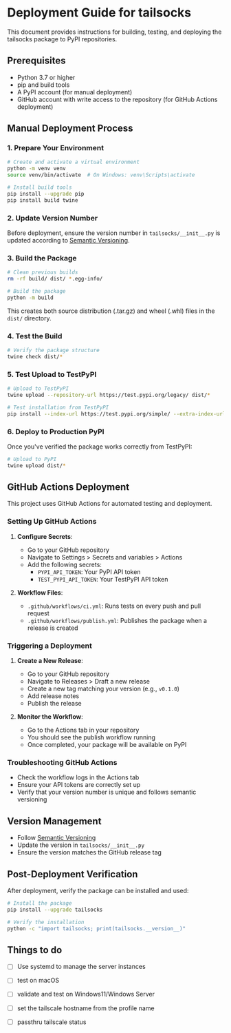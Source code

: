 # Deployment Guide for tailsocks

This document provides instructions for building, testing, and deploying the tailsocks package to PyPI repositories.

## Prerequisites

- Python 3.7 or higher
- pip and build tools
- A PyPI account (for manual deployment)
- GitHub account with write access to the repository (for GitHub Actions deployment)

## Manual Deployment Process

### 1. Prepare Your Environment

```bash
# Create and activate a virtual environment
python -m venv venv
source venv/bin/activate  # On Windows: venv\Scripts\activate

# Install build tools
pip install --upgrade pip
pip install build twine
```

### 2. Update Version Number

Before deployment, ensure the version number in `tailsocks/__init__.py` is updated according to [Semantic Versioning](https://semver.org/).

### 3. Build the Package

```bash
# Clean previous builds
rm -rf build/ dist/ *.egg-info/

# Build the package
python -m build
```

This creates both source distribution (.tar.gz) and wheel (.whl) files in the `dist/` directory.

### 4. Test the Build

```bash
# Verify the package structure
twine check dist/*
```

### 5. Test Upload to TestPyPI

```bash
# Upload to TestPyPI
twine upload --repository-url https://test.pypi.org/legacy/ dist/*

# Test installation from TestPyPI
pip install --index-url https://test.pypi.org/simple/ --extra-index-url https://pypi.org/simple/ tailsocks
```

### 6. Deploy to Production PyPI

Once you've verified the package works correctly from TestPyPI:

```bash
# Upload to PyPI
twine upload dist/*
```

## GitHub Actions Deployment

This project uses GitHub Actions for automated testing and deployment.

### Setting Up GitHub Actions

1. **Configure Secrets**:
   - Go to your GitHub repository
   - Navigate to Settings > Secrets and variables > Actions
   - Add the following secrets:
     - `PYPI_API_TOKEN`: Your PyPI API token
     - `TEST_PYPI_API_TOKEN`: Your TestPyPI API token

2. **Workflow Files**:
   - `.github/workflows/ci.yml`: Runs tests on every push and pull request
   - `.github/workflows/publish.yml`: Publishes the package when a release is created

### Triggering a Deployment

1. **Create a New Release**:
   - Go to your GitHub repository
   - Navigate to Releases > Draft a new release
   - Create a new tag matching your version (e.g., `v0.1.0`)
   - Add release notes
   - Publish the release

2. **Monitor the Workflow**:
   - Go to the Actions tab in your repository
   - You should see the publish workflow running
   - Once completed, your package will be available on PyPI

### Troubleshooting GitHub Actions

- Check the workflow logs in the Actions tab
- Ensure your API tokens are correctly set up
- Verify that your version number is unique and follows semantic versioning

## Version Management

- Follow [Semantic Versioning](https://semver.org/)
- Update the version in `tailsocks/__init__.py`
- Ensure the version matches the GitHub release tag

## Post-Deployment Verification

After deployment, verify the package can be installed and used:

```bash
# Install the package
pip install --upgrade tailsocks

# Verify the installation
python -c "import tailsocks; print(tailsocks.__version__)"
```

## Things to do

 - [ ] Use systemd to manage the server instances
 - [ ] test on macOS
 - [ ] validate and test on Windows11/Windows Server
 - [ ] set the tailscale hostname from the profile name
 - [ ] passthru tailscale status
 

